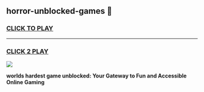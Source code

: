 
## horror-unblocked-games 👋
<h3>
<a href="https://premium.freeplayer.one?title=horror-unblocked-games&ref=14F">CLICK TO PLAY</a></h3>
<hr>

<h3>
<a href="https://premium.freeplayer.one?title=horror-unblocked-games&ref=14F">CLICK 2 PLAY</a>
  
</h3>

<a href="https://premium.freeplayer.one?title=horror-unblocked-games&ref=12F/"><img src="https://clearcache.store/games.png"></a>


**worlds hardest game unblocked: Your Gateway to Fun and Accessible Online Gaming**
